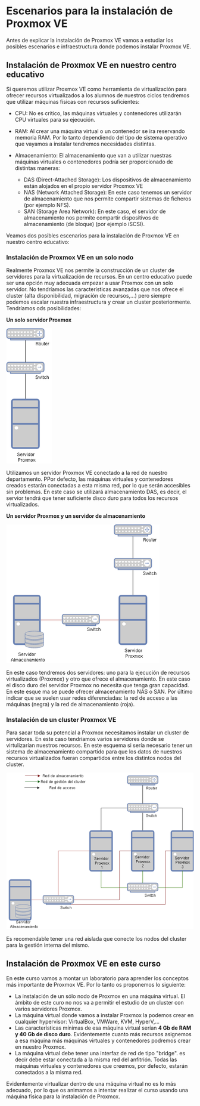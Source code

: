 # Escenarios para la instalación de Proxmox VE

Antes de explicar la instalación de Proxmox VE vamos a estudiar los posibles escenarios e infraestructura donde podemos instalar Proxmox VE.

## Instalación de Proxmox VE en nuestro centro educativo

Si queremos utilizar Proxmox VE como herramienta de virtualización para ofrecer recursos virtualizados a los alumnos de nuestros ciclos tendremos que utilizar máquinas físicas con recursos suficientes:

* CPU: No es crítico, las máquinas virtuales y contenedores utilizarán CPU virtuales para su ejecución. 
* RAM: Al crear una máquina virtual o un contenedor se ira reservando memoria RAM. Por lo tanto dependiendo del tipo de sistema operativo que vayamos a instalar tendremos necesidades distintas.
* Almacenamiento: El almacenamiento que van a utilizar nuestras máquinas virtuales o contenedores podría ser proporcionado de distintas maneras:

    * DAS (Direct-Attached Storage): Los dispositivos de almacenamiento están alojados en el propio servidor Proxmox VE
    * NAS (Network Attached Storage): En este caso tenemos un servidor de almacenamiento que nos permite compartir sistemas de ficheros (por ejemplo NFS). 
    * SAN (Storage Area Network): En este caso, el servidor de almacenamiento nos permite compartir dispositivos de almacenamiento (de bloque) (por ejemplo iSCSI).

Veamos dos posibles escenarios para la instalación de Proxmox VE en nuestro centro educativo:

### Instalación de Proxmox VE en un solo nodo

Realmente Proxmox VE nos permite la construcción de un cluster de servidores para la virtualización de recursos. En un centro educativo puede ser una opción muy adecuada empezar a usar Proxmox con un solo servidor. No tendríamos las características avanzadas que nos ofrece el cluster (alta disponibilidad, migración de recursos,...) pero siempre podemos escalar nuestra infraestructura y crear un cluster posteriormente. Tendríamos ods posibilidades:

**Un solo servidor Proxmox**

![escenario1](img/escenario1.drawio.png)

Utilizamos un servidor Proxmox VE conectado a la red de nuestro departamento. PPor defecto, las máquinas virtuales y contenedores creados estarán conectadas a esta misma red, por lo que serán accesibles sin problemas. En este caso se utilizará almacenamiento DAS, es decir, el servior tendrá que tener suficiente disco duro para todos los recursos virtualizados.

**Un servidor Proxmox y un servidor de almacenamiento**

![escenario2](img/escenario2.drawio.png)

En este caso tendremos dos servidores: uno para la ejecución de recursos virtualizados (Proxmox) y otro que ofrece el almacenamiento. En este caso el disco duro del servidor Proxmox no necesita que tenga gran capacidad. En este esque ma se puede ofrecer almacenamiento NAS o SAN. Por último indicar que se suelen usar redes diferenciadas: la red de acceso a las máquinas (negra) y la red de almacenamiento (roja).

### Instalación de un cluster Proxmox VE

Para sacar toda su potencial a Proxmox necesitamos instalar un cluster de servidores. En este caso tendríamos varios servidores donde se virtulizarían nuestros recursos. En este esquema si sería necesario tener un sistema de almacenamiento compartido para que los datos de nuestros recursos virtualizados fueran compartidos entre los distintos nodos del cluster.

![escenario3](img/escenario3.drawio.png)

Es recomendable tener una red aislada que conecte los nodos del cluster para la gestión interna del mismo.

## Instalación de Proxmox VE en este curso

En este curso vamos a montar un laboratorio para aprender los conceptos más importante de Proxmox VE. Por lo tanto os proponemos lo siguiente:

* La instalación de un sólo nodo de Proxmox en una máquina virtual. El ámbito de este curo no nos va a permitir el estudio de un cluster con varios servidores Proxmox.
* La máquina virtual donde vamos a instalar Proxmox la podemos crear en cualquier hypervisor: VirtualBox, VMWare, KVM, HyperV,...
* Las características mínimas de esa máquina virtual serían **4 Gb de RAM y 40 Gb de disco duro**. Evidentemente cuanto más recursos asignemos a esa máquina más máquinas virtuales y contenedores podremos crear en nuestro Proxmox.
* La máquina virtual debe tener una interfaz de red de tipo "bridge". es decir debe estar conectada a la misma red del anfitrión. Todas las máquinas virtuales y contenedores que creemos, por defecto, estarán conectados a la misma red.

Evidentemente virtualizar dentro de una máquina virtual no es lo más adecuado, por lo que os animamos a intentar realizar el curso usando una máquina física para la instalación de Proxmox.
